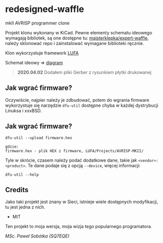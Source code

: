 # redesigned-waffle
mkII AVRISP programmer clone

Projekt klonu wykonany w KiCad. Pewne elementy schematu ideowego wymagają bibliotek, są one dostępne tu: [majsterklepka/expert-waffle](https://github.com/majsterklepka/expert-waffle "eeschema KiCad Libraries"), należy sklonować repo i zainstalować wymagane biblioteki ręcznie.

Klon wykorzystuje framework [LUFA](https://github.com/abcminiuser/lufa "LUFA")

Schemat ideowy => [diagram](/avrisp-mkII-clone/avrisp-mkII-clone.pdf "diagram")

> **2020.04.02**   Dodałem pliki Gerber z rysunkiem płytki drukowanej

## Jak wgrać firmware?

Oczywiście, najpier należy je zdbudować, potem do wgrania firmware wykorzystuje się narzędzie `dfu-util` dostępne chyba w każdej dystrybucji Linuksa i xxxBSD.

## Jak wgrać firmware?

```
dfu-util --upload firmware.hex

gdzie:
firmware.hex - plik HEX z firmware, LUFA/Projects/AVRISP-MKII/

```

Tyle w skrócie, czasem należy podać dodatkowe dane, takie jak `<vendor>:<product>`. Te dane podaje się z opcją `--device`, więcej informacji:

```
dfu-util --help
```

## Credits

Jako taki projekt jest znany w Sieci, istnieje wiele dostępnych modyfikacji, tu jest jedna z nich.

- MIT

Ten projekt to moja wersja, moja wizja tego popularnego programatora.

_MSc. Paweł Sobótka (SQ7EQE)_
